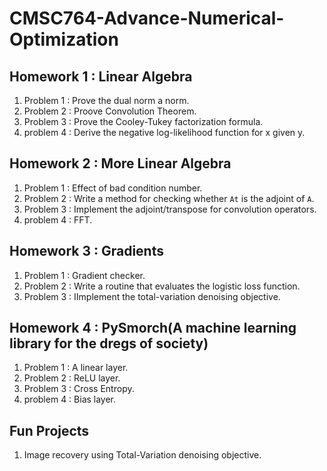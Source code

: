 # CMSC764-Advance-Numerical-Optimization

## Homework 1 : Linear Algebra
1) Problem 1 : Prove the dual norm a norm.
2) Problem 2 : Proove Convolution Theorem.
3) Problem 3 : Prove the Cooley-Tukey factorization formula.
4) problem 4 : Derive the negative log-likelihood function for x given y. 
## Homework 2 : More Linear Algebra
1) Problem 1 : Effect of bad condition number.
2) Problem 2 : Write a method for checking whether `At` is the adjoint of `A`.
3) Problem 3 : Implement the adjoint/transpose for convolution operators.
4) problem 4 : FFT. 
## Homework 3 : Gradients
1) Problem 1 : Gradient checker.
2) Problem 2 : Write a routine that evaluates the logistic loss function.
3) Problem 3 : IImplement the total-variation denoising objective.
## Homework 4 : PySmorch(A  machine learning library for the dregs of society)
1) Problem 1 : A linear layer.
2) Problem 2 : ReLU layer.
3) Problem 3 : Cross Entropy.
4) problem 4 : Bias layer.

## Fun Projects
1) Image recovery using Total-Variation denoising objective.
